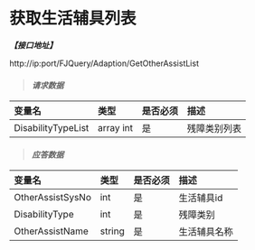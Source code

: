# 获取生活辅具列表

_**【接口地址】**_

http://ip:port/FJQuery/Adaption/GetOtherAssistList

> #### _请求数据_

| 变量名 | 类型 | 是否必须 | 描述 |
| :--- | :--- | :--- | :--- |
| DisabilityTypeList | array int | 是 | 残障类别列表 |

> #### _应答数据_

| 变量名 | 类型 | 是否必须 | 描述 |
| :--- | :--- | :--- | :--- |
| OtherAssistSysNo | int | 是 | 生活辅具id |
| DisabilityType | int | 是 | 残障类别 |
| OtherAssistName | string | 是 | 生活辅具名称 |








